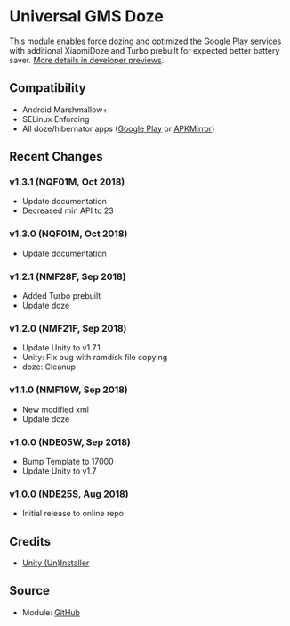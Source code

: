 # Universal GMS Doze
This module enables force dozing and optimized the Google Play services with additional XiaomiDoze and Turbo prebuilt for expected better battery saver. [More details in developer previews](https://developer.android.com/training/monitoring-device-state/doze-standby).

## Compatibility
- Android Marshmallow+
- SELinux Enforcing
- All doze/hibernator apps ([Google Play](https://play.google.com/store?hl=en) or [APKMirror](https://apkmirror.com))

## Recent Changes
### v1.3.1 (NQF01M, Oct 2018)
- Update documentation
- Decreased min API to 23

### v1.3.0 (NQF01M, Oct 2018)
- Update documentation

### v1.2.1 (NMF28F, Sep 2018)
- Added Turbo prebuilt
- Update doze

### v1.2.0 (NMF21F, Sep 2018)
- Update Unity to v1.7.1
- Unity: Fix bug with ramdisk file copying
- doze: Cleanup

### v1.1.0 (NMF19W, Sep 2018)
- New modified xml
- Update doze

### v1.0.0 (NDE05W, Sep 2018)
- Bump Template to 17000
- Update Unity to v1.7

### v1.0.0 (NDE25S, Aug 2018)
- Initial release to online repo

## Credits
- [Unity (Un)Installer](https://github.com/Zackptg5/Unity)

## Source
- Module: [GitHub](https://github.com/gloeyisk/universal-gms-doze)
